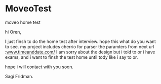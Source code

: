 # MoveoTest
moveo home test

hi Oren, 

I just finsh to do the home test after interview. hope this what do you want to see. my project includes cherrio for parser the paramters from next url :www.timeanddate.com/
I am sorry about the design but i told to or i have exams, and i want to finsh the test home until tody like i say to or.


hope i will contact with you soon.


Sagi Fridman.
